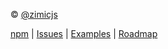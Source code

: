 © [@zimicjs](https://github.com/zimicjs)

[npm](https://www.npmjs.com/package/zimic) | [Issues](https://github.com/zimicjs/zimic/issues) |
[Examples](https://github.com/zimicjs/zimic/wiki/examples) |
[Roadmap](https://github.com/orgs/zimicjs/projects/1/views/5)
